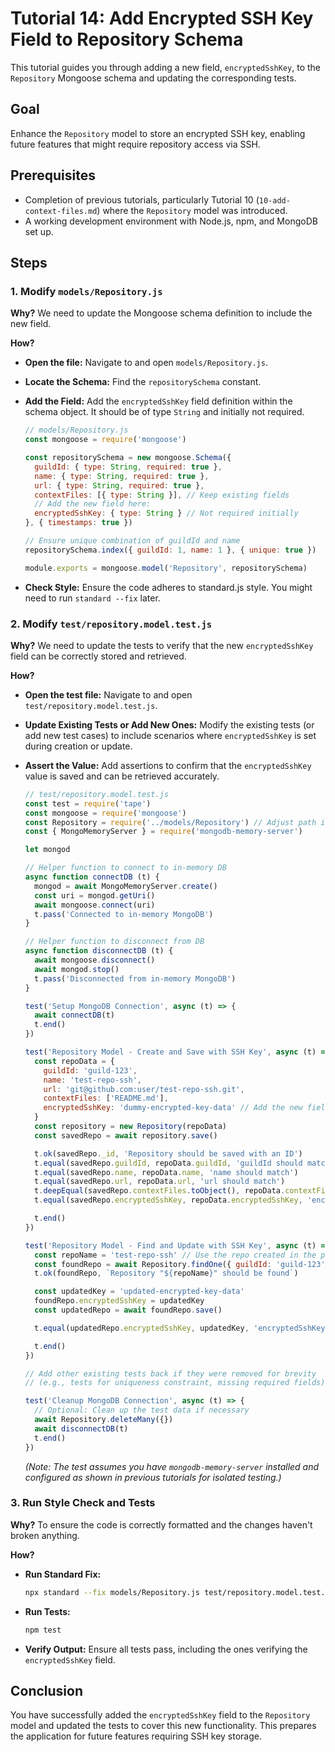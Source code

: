 # Tutorial 14: Add Encrypted SSH Key Field to Repository Schema

This tutorial guides you through adding a new field, `encryptedSshKey`, to the `Repository` Mongoose schema and updating the corresponding tests.

## Goal

Enhance the `Repository` model to store an encrypted SSH key, enabling future features that might require repository access via SSH.

## Prerequisites

-   Completion of previous tutorials, particularly Tutorial 10 (`10-add-context-files.md`) where the `Repository` model was introduced.
-   A working development environment with Node.js, npm, and MongoDB set up.

## Steps

### 1. Modify `models/Repository.js`

**Why?** We need to update the Mongoose schema definition to include the new field.

**How?**

*   **Open the file:** Navigate to and open `models/Repository.js`.
*   **Locate the Schema:** Find the `repositorySchema` constant.
*   **Add the Field:** Add the `encryptedSshKey` field definition within the schema object. It should be of type `String` and initially not required.

    ```javascript
    // models/Repository.js
    const mongoose = require('mongoose')

    const repositorySchema = new mongoose.Schema({
      guildId: { type: String, required: true },
      name: { type: String, required: true },
      url: { type: String, required: true },
      contextFiles: [{ type: String }], // Keep existing fields
      // Add the new field here:
      encryptedSshKey: { type: String } // Not required initially
    }, { timestamps: true })

    // Ensure unique combination of guildId and name
    repositorySchema.index({ guildId: 1, name: 1 }, { unique: true })

    module.exports = mongoose.model('Repository', repositorySchema)
    ```

*   **Check Style:** Ensure the code adheres to standard.js style. You might need to run `standard --fix` later.

### 2. Modify `test/repository.model.test.js`

**Why?** We need to update the tests to verify that the new `encryptedSshKey` field can be correctly stored and retrieved.

**How?**

*   **Open the test file:** Navigate to and open `test/repository.model.test.js`.
*   **Update Existing Tests or Add New Ones:** Modify the existing tests (or add new test cases) to include scenarios where `encryptedSshKey` is set during creation or update.
*   **Assert the Value:** Add assertions to confirm that the `encryptedSshKey` value is saved and can be retrieved accurately.

    ```javascript
    // test/repository.model.test.js
    const test = require('tape')
    const mongoose = require('mongoose')
    const Repository = require('../models/Repository') // Adjust path if needed
    const { MongoMemoryServer } = require('mongodb-memory-server')

    let mongod

    // Helper function to connect to in-memory DB
    async function connectDB (t) {
      mongod = await MongoMemoryServer.create()
      const uri = mongod.getUri()
      await mongoose.connect(uri)
      t.pass('Connected to in-memory MongoDB')
    }

    // Helper function to disconnect from DB
    async function disconnectDB (t) {
      await mongoose.disconnect()
      await mongod.stop()
      t.pass('Disconnected from in-memory MongoDB')
    }

    test('Setup MongoDB Connection', async (t) => {
      await connectDB(t)
      t.end()
    })

    test('Repository Model - Create and Save with SSH Key', async (t) => {
      const repoData = {
        guildId: 'guild-123',
        name: 'test-repo-ssh',
        url: 'git@github.com:user/test-repo-ssh.git',
        contextFiles: ['README.md'],
        encryptedSshKey: 'dummy-encrypted-key-data' // Add the new field
      }
      const repository = new Repository(repoData)
      const savedRepo = await repository.save()

      t.ok(savedRepo._id, 'Repository should be saved with an ID')
      t.equal(savedRepo.guildId, repoData.guildId, 'guildId should match')
      t.equal(savedRepo.name, repoData.name, 'name should match')
      t.equal(savedRepo.url, repoData.url, 'url should match')
      t.deepEqual(savedRepo.contextFiles.toObject(), repoData.contextFiles, 'contextFiles should match')
      t.equal(savedRepo.encryptedSshKey, repoData.encryptedSshKey, 'encryptedSshKey should match') // Assert the new field

      t.end()
    })

    test('Repository Model - Find and Update with SSH Key', async (t) => {
      const repoName = 'test-repo-ssh' // Use the repo created in the previous test
      const foundRepo = await Repository.findOne({ guildId: 'guild-123', name: repoName })
      t.ok(foundRepo, `Repository "${repoName}" should be found`)

      const updatedKey = 'updated-encrypted-key-data'
      foundRepo.encryptedSshKey = updatedKey
      const updatedRepo = await foundRepo.save()

      t.equal(updatedRepo.encryptedSshKey, updatedKey, 'encryptedSshKey should be updated')

      t.end()
    })

    // Add other existing tests back if they were removed for brevity
    // (e.g., tests for uniqueness constraint, missing required fields)

    test('Cleanup MongoDB Connection', async (t) => {
      // Optional: Clean up the test data if necessary
      await Repository.deleteMany({})
      await disconnectDB(t)
      t.end()
    })
    ```
    *(Note: The test assumes you have `mongodb-memory-server` installed and configured as shown in previous tutorials for isolated testing.)*

### 3. Run Style Check and Tests

**Why?** To ensure the code is correctly formatted and the changes haven't broken anything.

**How?**

*   **Run Standard Fix:**
    ```bash
    npx standard --fix models/Repository.js test/repository.model.test.js
    ```
*   **Run Tests:**
    ```bash
    npm test
    ```
*   **Verify Output:** Ensure all tests pass, including the ones verifying the `encryptedSshKey` field.

## Conclusion

You have successfully added the `encryptedSshKey` field to the `Repository` model and updated the tests to cover this new functionality. This prepares the application for future features requiring SSH key storage. 